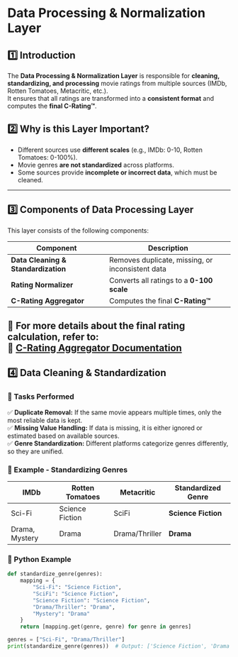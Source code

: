 # Data Processing & Normalization Layer

## 1️⃣ Introduction
The **Data Processing & Normalization Layer** is responsible for **cleaning, standardizing, and processing** movie ratings from multiple sources (IMDb, Rotten Tomatoes, Metacritic, etc.).  
It ensures that all ratings are transformed into a **consistent format** and computes the **final C-Rating™**.

## 2️⃣ Why is this Layer Important?
- Different sources use **different scales** (e.g., IMDb: 0-10, Rotten Tomatoes: 0-100%).
- Movie genres **are not standardized** across platforms.
- Some sources provide **incomplete or incorrect data**, which must be cleaned.

---

## 3️⃣ Components of Data Processing Layer
This layer consists of the following components:

| Component | Description |
|-----------|------------|
| **Data Cleaning & Standardization** | Removes duplicate, missing, or inconsistent data |
| **Rating Normalizer** | Converts all ratings to a **0-100 scale** |
| **C-Rating Aggregator** | Computes the final **C-Rating™** |

🔹 **For more details about the final rating calculation, refer to:**  
📌 **[C-Rating Aggregator Documentation](docs/c-rating.md)**
---

## 4️⃣ **Data Cleaning & Standardization**
### **🔹 Tasks Performed**
✅ **Duplicate Removal:** If the same movie appears multiple times, only the most reliable data is kept.  
✅ **Missing Value Handling:** If data is missing, it is either ignored or estimated based on available sources.  
✅ **Genre Standardization:** Different platforms categorize genres differently, so they are unified.

### **🔹 Example - Standardizing Genres**
| IMDb | Rotten Tomatoes | Metacritic | **Standardized Genre** |
|------|---------------|-----------|------------------|
| Sci-Fi | Science Fiction | SciFi | **Science Fiction** |
| Drama, Mystery | Drama | Drama/Thriller | **Drama** |

### **🔹 Python Example**
```python
def standardize_genre(genres):
    mapping = {
        "Sci-Fi": "Science Fiction",
        "SciFi": "Science Fiction",
        "Science Fiction": "Science Fiction",
        "Drama/Thriller": "Drama",
        "Mystery": "Drama"
    }
    return [mapping.get(genre, genre) for genre in genres]

genres = ["Sci-Fi", "Drama/Thriller"]
print(standardize_genre(genres))  # Output: ['Science Fiction', 'Drama']
